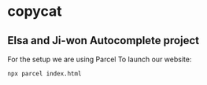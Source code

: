 # copycat
## Elsa and Ji-won Autocomplete project

For the setup we are using Parcel
To launch our website:

`npx parcel index.html`
